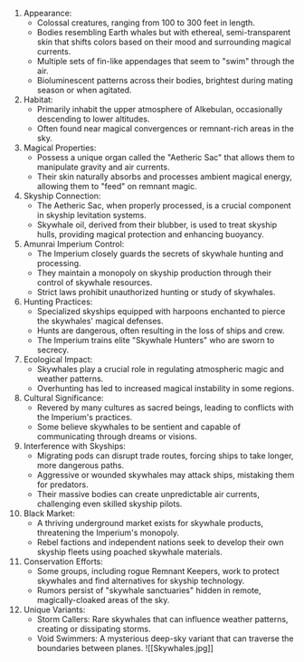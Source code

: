 1. Appearance:
    - Colossal creatures, ranging from 100 to 300 feet in length.
    - Bodies resembling Earth whales but with ethereal, semi-transparent skin that shifts colors based on their mood and surrounding magical currents.
    - Multiple sets of fin-like appendages that seem to "swim" through the air.
    - Bioluminescent patterns across their bodies, brightest during mating season or when agitated.
2. Habitat:
    - Primarily inhabit the upper atmosphere of Alkebulan, occasionally descending to lower altitudes.
    - Often found near magical convergences or remnant-rich areas in the sky.
3. Magical Properties:
    - Possess a unique organ called the "Aetheric Sac" that allows them to manipulate gravity and air currents.
    - Their skin naturally absorbs and processes ambient magical energy, allowing them to "feed" on remnant magic.
4. Skyship Connection:
    - The Aetheric Sac, when properly processed, is a crucial component in skyship levitation systems.
    - Skywhale oil, derived from their blubber, is used to treat skyship hulls, providing magical protection and enhancing buoyancy.
5. Amunrai Imperium Control:
    - The Imperium closely guards the secrets of skywhale hunting and processing.
    - They maintain a monopoly on skyship production through their control of skywhale resources.
    - Strict laws prohibit unauthorized hunting or study of skywhales.
6. Hunting Practices:
    - Specialized skyships equipped with harpoons enchanted to pierce the skywhales' magical defenses.
    - Hunts are dangerous, often resulting in the loss of ships and crew.
    - The Imperium trains elite "Skywhale Hunters" who are sworn to secrecy.
7. Ecological Impact:
    - Skywhales play a crucial role in regulating atmospheric magic and weather patterns.
    - Overhunting has led to increased magical instability in some regions.
8. Cultural Significance:
    - Revered by many cultures as sacred beings, leading to conflicts with the Imperium's practices.
    - Some believe skywhales to be sentient and capable of communicating through dreams or visions.
9. Interference with Skyships:
    - Migrating pods can disrupt trade routes, forcing ships to take longer, more dangerous paths.
    - Aggressive or wounded skywhales may attack ships, mistaking them for predators.
    - Their massive bodies can create unpredictable air currents, challenging even skilled skyship pilots.
10. Black Market:
    - A thriving underground market exists for skywhale products, threatening the Imperium's monopoly.
    - Rebel factions and independent nations seek to develop their own skyship fleets using poached skywhale materials.
11. Conservation Efforts:
    - Some groups, including rogue Remnant Keepers, work to protect skywhales and find alternatives for skyship technology.
    - Rumors persist of "skywhale sanctuaries" hidden in remote, magically-cloaked areas of the sky.
12. Unique Variants:
    - Storm Callers: Rare skywhales that can influence weather patterns, creating or dissipating storms.
    - Void Swimmers: A mysterious deep-sky variant that can traverse the boundaries between planes.
![[Skywhales.jpg]]